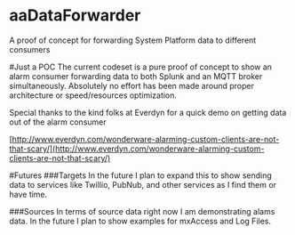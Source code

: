 # aaDataForwarder
A proof of concept for forwarding System Platform data to different consumers

#Just a POC
The current codeset is a pure proof of concept to show an alarm consumer forwarding data to both Splunk and an MQTT broker simultaneously.  Absolutely no effort has been made around proper architecture or speed/resources optimization.

Special thanks to the kind folks at Everdyn for a quick demo on getting data out of the alarm consumer

[http://www.everdyn.com/wonderware-alarming-custom-clients-are-not-that-scary/](http://www.everdyn.com/wonderware-alarming-custom-clients-are-not-that-scary/)

#Futures
###Targets
In the future I plan to expand this to show sending data to services like Twillio, PubNub, and other services as I find them or have time.

###Sources
In terms of source data right now I am demonstrating alams data.  In the future I plan to show examples for mxAccess and Log Files.